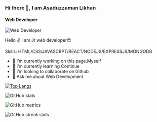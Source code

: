 ### Hi there 👋, I am  Asaduzzaman Likhan
#### Web Developer
![Web Developer](https://arturssmirnovs.github.io/github-profile-readme-generator/images/banner.png)

Hello ✌
I am Jr web developer😊
  

Skills: HTML/CSS/JAVASCRPT/REACT/NODEJS/EXPRESSJS/MONGODB

- 🔭 I’m currently working on this page.Myself 
- 🌱 I’m currently learning Continue  
- 👯 I’m looking to collaborate on Github 
- 💬 Ask me about Web Development 

 





[![Top Langs](https://github-readme-stats.vercel.app/api/top-langs/?username=IamLikhon1)](https://github.com/anuraghazra/github-readme-stats)

![GitHub stats](https://github-readme-stats.vercel.app/api?username=IamLikhon1&show_icons=true&count_private=true)  

![GitHub metrics](https://metrics.lecoq.io/IamLikhon1)  

![GitHub streak stats](https://streak-stats.demolab.com/?user=IamLikhon1)  

